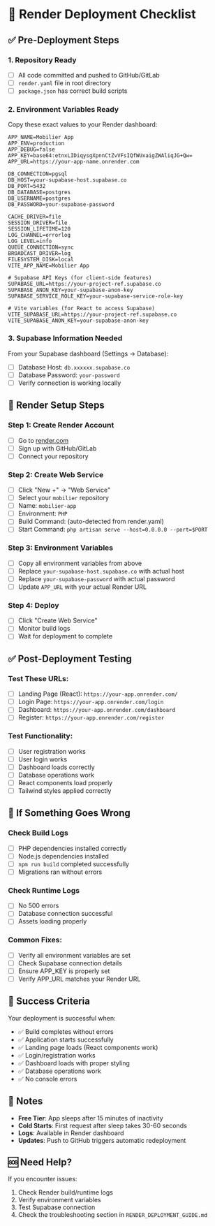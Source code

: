 # 🚀 Render Deployment Checklist

## ✅ Pre-Deployment Steps

### 1. Repository Ready

-   [ ] All code committed and pushed to GitHub/GitLab
-   [ ] `render.yaml` file in root directory
-   [ ] `package.json` has correct build scripts

### 2. Environment Variables Ready

Copy these exact values to your Render dashboard:

```env
APP_NAME=Mobilier App
APP_ENV=production
APP_DEBUG=false
APP_KEY=base64:etnxLIDiqysgXpnnCtZvVFsIQfWUxaigZWAliqJG+Qw=
APP_URL=https://your-app-name.onrender.com

DB_CONNECTION=pgsql
DB_HOST=your-supabase-host.supabase.co
DB_PORT=5432
DB_DATABASE=postgres
DB_USERNAME=postgres
DB_PASSWORD=your-supabase-password

CACHE_DRIVER=file
SESSION_DRIVER=file
SESSION_LIFETIME=120
LOG_CHANNEL=errorlog
LOG_LEVEL=info
QUEUE_CONNECTION=sync
BROADCAST_DRIVER=log
FILESYSTEM_DISK=local
VITE_APP_NAME=Mobilier App

# Supabase API Keys (for client-side features)
SUPABASE_URL=https://your-project-ref.supabase.co
SUPABASE_ANON_KEY=your-supabase-anon-key
SUPABASE_SERVICE_ROLE_KEY=your-supabase-service-role-key

# Vite variables (for React to access Supabase)
VITE_SUPABASE_URL=https://your-project-ref.supabase.co
VITE_SUPABASE_ANON_KEY=your-supabase-anon-key
```

### 3. Supabase Information Needed

From your Supabase dashboard (Settings → Database):

-   [ ] Database Host: `db.xxxxxx.supabase.co`
-   [ ] Database Password: `your-password`
-   [ ] Verify connection is working locally

## 🔧 Render Setup Steps

### Step 1: Create Render Account

-   [ ] Go to [render.com](https://render.com)
-   [ ] Sign up with GitHub/GitLab
-   [ ] Connect your repository

### Step 2: Create Web Service

-   [ ] Click "New +" → "Web Service"
-   [ ] Select your `mobilier` repository
-   [ ] Name: `mobilier-app`
-   [ ] Environment: `PHP`
-   [ ] Build Command: (auto-detected from render.yaml)
-   [ ] Start Command: `php artisan serve --host=0.0.0.0 --port=$PORT`

### Step 3: Environment Variables

-   [ ] Copy all environment variables from above
-   [ ] Replace `your-supabase-host.supabase.co` with actual host
-   [ ] Replace `your-supabase-password` with actual password
-   [ ] Update `APP_URL` with your actual Render URL

### Step 4: Deploy

-   [ ] Click "Create Web Service"
-   [ ] Monitor build logs
-   [ ] Wait for deployment to complete

## ✅ Post-Deployment Testing

### Test These URLs:

-   [ ] Landing Page (React): `https://your-app.onrender.com/`
-   [ ] Login Page: `https://your-app.onrender.com/login`
-   [ ] Dashboard: `https://your-app.onrender.com/dashboard`
-   [ ] Register: `https://your-app.onrender.com/register`

### Test Functionality:

-   [ ] User registration works
-   [ ] User login works
-   [ ] Dashboard loads correctly
-   [ ] Database operations work
-   [ ] React components load properly
-   [ ] Tailwind styles applied correctly

## 🔧 If Something Goes Wrong

### Check Build Logs

-   [ ] PHP dependencies installed correctly
-   [ ] Node.js dependencies installed
-   [ ] `npm run build` completed successfully
-   [ ] Migrations ran without errors

### Check Runtime Logs

-   [ ] No 500 errors
-   [ ] Database connection successful
-   [ ] Assets loading properly

### Common Fixes:

-   [ ] Verify all environment variables are set
-   [ ] Check Supabase connection details
-   [ ] Ensure APP_KEY is properly set
-   [ ] Verify APP_URL matches your Render URL

## 🎯 Success Criteria

Your deployment is successful when:

-   ✅ Build completes without errors
-   ✅ Application starts successfully
-   ✅ Landing page loads (React components work)
-   ✅ Login/registration works
-   ✅ Dashboard loads with proper styling
-   ✅ Database operations work
-   ✅ No console errors

## 📝 Notes

-   **Free Tier**: App sleeps after 15 minutes of inactivity
-   **Cold Starts**: First request after sleep takes 30-60 seconds
-   **Logs**: Available in Render dashboard
-   **Updates**: Push to GitHub triggers automatic redeployment

## 🆘 Need Help?

If you encounter issues:

1. Check Render build/runtime logs
2. Verify environment variables
3. Test Supabase connection
4. Check the troubleshooting section in `RENDER_DEPLOYMENT_GUIDE.md`
